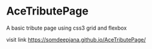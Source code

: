 # AceTributePage
A basic tribute page using css3 grid and flexbox

visit link https://somdeepjana.github.io/AceTributePage/
